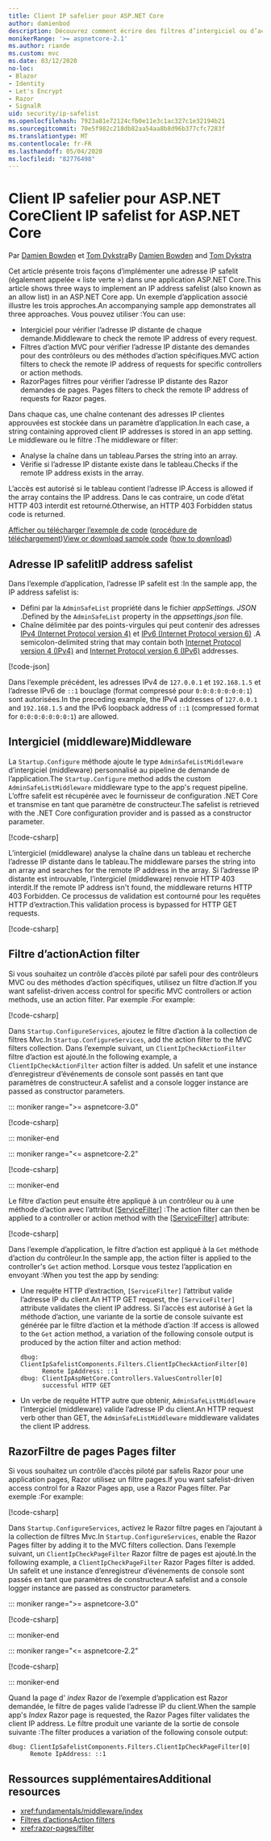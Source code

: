 ```yaml
---
title: Client IP safelier pour ASP.NET Core
author: damienbod
description: Découvrez comment écrire des filtres d’intergiciel ou d’action pour valider des adresses IP distantes par rapport à une liste d’adresses IP approuvées.
monikerRange: '>= aspnetcore-2.1'
ms.author: riande
ms.custom: mvc
ms.date: 03/12/2020
no-loc:
- Blazor
- Identity
- Let's Encrypt
- Razor
- SignalR
uid: security/ip-safelist
ms.openlocfilehash: 7923a81e72124cfb0e11e3c1ac327c1e32194b21
ms.sourcegitcommit: 70e5f982c218db82aa54aa8b8d96b377cfc7283f
ms.translationtype: MT
ms.contentlocale: fr-FR
ms.lasthandoff: 05/04/2020
ms.locfileid: "82776498"
---
```

# <a name="client-ip-safelist-for-aspnet-core"></a><span data-ttu-id="323f9-103">Client IP safelier pour ASP.NET Core</span><span class="sxs-lookup"><span data-stu-id="323f9-103">Client IP safelist for ASP.NET Core</span></span>

<span data-ttu-id="323f9-104">Par [Damien Bowden](https://twitter.com/damien_bod) et [Tom Dykstra](https://github.com/tdykstra)</span><span class="sxs-lookup"><span data-stu-id="323f9-104">By [Damien Bowden](https://twitter.com/damien_bod) and [Tom Dykstra](https://github.com/tdykstra)</span></span>
 
<span data-ttu-id="323f9-105">Cet article présente trois façons d’implémenter une adresse IP safelit (également appelée « liste verte ») dans une application ASP.NET Core.</span><span class="sxs-lookup"><span data-stu-id="323f9-105">This article shows three ways to implement an IP address safelist (also known as an allow list) in an ASP.NET Core app.</span></span> <span data-ttu-id="323f9-106">Un exemple d’application associé illustre les trois approches.</span><span class="sxs-lookup"><span data-stu-id="323f9-106">An accompanying sample app demonstrates all three approaches.</span></span> <span data-ttu-id="323f9-107">Vous pouvez utiliser :</span><span class="sxs-lookup"><span data-stu-id="323f9-107">You can use:</span></span>

* <span data-ttu-id="323f9-108">Intergiciel pour vérifier l’adresse IP distante de chaque demande.</span><span class="sxs-lookup"><span data-stu-id="323f9-108">Middleware to check the remote IP address of every request.</span></span>
* <span data-ttu-id="323f9-109">Filtres d’action MVC pour vérifier l’adresse IP distante des demandes pour des contrôleurs ou des méthodes d’action spécifiques.</span><span class="sxs-lookup"><span data-stu-id="323f9-109">MVC action filters to check the remote IP address of requests for specific controllers or action methods.</span></span>
* Razor<span data-ttu-id="323f9-110">Pages filtres pour vérifier l’adresse IP distante des Razor demandes de pages.</span><span class="sxs-lookup"><span data-stu-id="323f9-110"> Pages filters to check the remote IP address of requests for Razor pages.</span></span>

<span data-ttu-id="323f9-111">Dans chaque cas, une chaîne contenant des adresses IP clientes approuvées est stockée dans un paramètre d’application.</span><span class="sxs-lookup"><span data-stu-id="323f9-111">In each case, a string containing approved client IP addresses is stored in an app setting.</span></span> <span data-ttu-id="323f9-112">Le middleware ou le filtre :</span><span class="sxs-lookup"><span data-stu-id="323f9-112">The middleware or filter:</span></span>

* <span data-ttu-id="323f9-113">Analyse la chaîne dans un tableau.</span><span class="sxs-lookup"><span data-stu-id="323f9-113">Parses the string into an array.</span></span> 
* <span data-ttu-id="323f9-114">Vérifie si l’adresse IP distante existe dans le tableau.</span><span class="sxs-lookup"><span data-stu-id="323f9-114">Checks if the remote IP address exists in the array.</span></span>

<span data-ttu-id="323f9-115">L’accès est autorisé si le tableau contient l’adresse IP.</span><span class="sxs-lookup"><span data-stu-id="323f9-115">Access is allowed if the array contains the IP address.</span></span> <span data-ttu-id="323f9-116">Dans le cas contraire, un code d’état HTTP 403 interdit est retourné.</span><span class="sxs-lookup"><span data-stu-id="323f9-116">Otherwise, an HTTP 403 Forbidden status code is returned.</span></span>

<span data-ttu-id="323f9-117">[Afficher ou télécharger l’exemple de code](https://github.com/dotnet/AspNetCore.Docs/tree/master/aspnetcore/security/ip-safelist/samples) ([procédure de téléchargement](xref:index#how-to-download-a-sample))</span><span class="sxs-lookup"><span data-stu-id="323f9-117">[View or download sample code](https://github.com/dotnet/AspNetCore.Docs/tree/master/aspnetcore/security/ip-safelist/samples) ([how to download](xref:index#how-to-download-a-sample))</span></span>

## <a name="ip-address-safelist"></a><span data-ttu-id="323f9-118">Adresse IP safelit</span><span class="sxs-lookup"><span data-stu-id="323f9-118">IP address safelist</span></span>

<span data-ttu-id="323f9-119">Dans l’exemple d’application, l’adresse IP safelit est :</span><span class="sxs-lookup"><span data-stu-id="323f9-119">In the sample app, the IP address safelist is:</span></span>

* <span data-ttu-id="323f9-120">Défini par la `AdminSafeList` propriété dans le fichier *appSettings. JSON* .</span><span class="sxs-lookup"><span data-stu-id="323f9-120">Defined by the `AdminSafeList` property in the *appsettings.json* file.</span></span>
* <span data-ttu-id="323f9-121">Chaîne délimitée par des points-virgules qui peut contenir des adresses [IPv4 (Internet Protocol version 4)](https://wikipedia.org/wiki/IPv4) et [IPv6 (Internet Protocol version 6)](https://wikipedia.org/wiki/IPv6) .</span><span class="sxs-lookup"><span data-stu-id="323f9-121">A semicolon-delimited string that may contain both [Internet Protocol version 4 (IPv4)](https://wikipedia.org/wiki/IPv4) and [Internet Protocol version 6 (IPv6)](https://wikipedia.org/wiki/IPv6) addresses.</span></span>

[!code-json[](ip-safelist/samples/3.x/ClientIpAspNetCore/appsettings.json?range=1-3&highlight=2)]

<span data-ttu-id="323f9-122">Dans l’exemple précédent, les adresses IPv4 de `127.0.0.1` et `192.168.1.5` et l’adresse IPv6 de `::1` bouclage (format compressé pour `0:0:0:0:0:0:0:1`) sont autorisées.</span><span class="sxs-lookup"><span data-stu-id="323f9-122">In the preceding example, the IPv4 addresses of `127.0.0.1` and `192.168.1.5` and the IPv6 loopback address of `::1` (compressed format for `0:0:0:0:0:0:0:1`) are allowed.</span></span>

## <a name="middleware"></a><span data-ttu-id="323f9-123">Intergiciel (middleware)</span><span class="sxs-lookup"><span data-stu-id="323f9-123">Middleware</span></span>

<span data-ttu-id="323f9-124">La `Startup.Configure` méthode ajoute le type `AdminSafeListMiddleware` d’intergiciel (middleware) personnalisé au pipeline de demande de l’application.</span><span class="sxs-lookup"><span data-stu-id="323f9-124">The `Startup.Configure` method adds the custom `AdminSafeListMiddleware` middleware type to the app's request pipeline.</span></span> <span data-ttu-id="323f9-125">L’offre safelit est récupérée avec le fournisseur de configuration .NET Core et transmise en tant que paramètre de constructeur.</span><span class="sxs-lookup"><span data-stu-id="323f9-125">The safelist is retrieved with the .NET Core configuration provider and is passed as a constructor parameter.</span></span>

[!code-csharp[](ip-safelist/samples/3.x/ClientIpAspNetCore/Startup.cs?name=snippet_ConfigureAddMiddleware)]

<span data-ttu-id="323f9-126">L’intergiciel (middleware) analyse la chaîne dans un tableau et recherche l’adresse IP distante dans le tableau.</span><span class="sxs-lookup"><span data-stu-id="323f9-126">The middleware parses the string into an array and searches for the remote IP address in the array.</span></span> <span data-ttu-id="323f9-127">Si l’adresse IP distante est introuvable, l’intergiciel (middleware) renvoie HTTP 403 interdit.</span><span class="sxs-lookup"><span data-stu-id="323f9-127">If the remote IP address isn't found, the middleware returns HTTP 403 Forbidden.</span></span> <span data-ttu-id="323f9-128">Ce processus de validation est contourné pour les requêtes HTTP d’extraction.</span><span class="sxs-lookup"><span data-stu-id="323f9-128">This validation process is bypassed for HTTP GET requests.</span></span>

[!code-csharp[](ip-safelist/samples/Shared/ClientIpSafelistComponents/Middlewares/AdminSafeListMiddleware.cs?name=snippet_ClassOnly)]

## <a name="action-filter"></a><span data-ttu-id="323f9-129">Filtre d’action</span><span class="sxs-lookup"><span data-stu-id="323f9-129">Action filter</span></span>

<span data-ttu-id="323f9-130">Si vous souhaitez un contrôle d’accès piloté par safeli pour des contrôleurs MVC ou des méthodes d’action spécifiques, utilisez un filtre d’action.</span><span class="sxs-lookup"><span data-stu-id="323f9-130">If you want safelist-driven access control for specific MVC controllers or action methods, use an action filter.</span></span> <span data-ttu-id="323f9-131">Par exemple :</span><span class="sxs-lookup"><span data-stu-id="323f9-131">For example:</span></span>

[!code-csharp[](ip-safelist/samples/Shared/ClientIpSafelistComponents/Filters/ClientIpCheckActionFilter.cs?name=snippet_ClassOnly)]

<span data-ttu-id="323f9-132">Dans `Startup.ConfigureServices`, ajoutez le filtre d’action à la collection de filtres Mvc.</span><span class="sxs-lookup"><span data-stu-id="323f9-132">In `Startup.ConfigureServices`, add the action filter to the MVC filters collection.</span></span> <span data-ttu-id="323f9-133">Dans l’exemple suivant, un `ClientIpCheckActionFilter` filtre d’action est ajouté.</span><span class="sxs-lookup"><span data-stu-id="323f9-133">In the following example, a `ClientIpCheckActionFilter` action filter is added.</span></span> <span data-ttu-id="323f9-134">Un safelit et une instance d’enregistreur d’événements de console sont passés en tant que paramètres de constructeur.</span><span class="sxs-lookup"><span data-stu-id="323f9-134">A safelist and a console logger instance are passed as constructor parameters.</span></span>

::: moniker range=">= aspnetcore-3.0"

[!code-csharp[](ip-safelist/samples/3.x/ClientIpAspNetCore/Startup.cs?name=snippet_ConfigureServicesActionFilter)]

::: moniker-end

::: moniker range="<= aspnetcore-2.2"

[!code-csharp[](ip-safelist/samples/2.x/ClientIpAspNetCore/Startup.cs?name=snippet_ConfigureServicesActionFilter)]

::: moniker-end

<span data-ttu-id="323f9-135">Le filtre d’action peut ensuite être appliqué à un contrôleur ou à une méthode d’action avec l’attribut [[ServiceFilter]](xref:Microsoft.AspNetCore.Mvc.ServiceFilterAttribute) :</span><span class="sxs-lookup"><span data-stu-id="323f9-135">The action filter can then be applied to a controller or action method with the [[ServiceFilter]](xref:Microsoft.AspNetCore.Mvc.ServiceFilterAttribute) attribute:</span></span>

[!code-csharp[](ip-safelist/samples/3.x/ClientIpAspNetCore/Controllers/ValuesController.cs?name=snippet_ActionFilter&highlight=1)]

<span data-ttu-id="323f9-136">Dans l’exemple d’application, le filtre d’action est appliqué à la `Get` méthode d’action du contrôleur.</span><span class="sxs-lookup"><span data-stu-id="323f9-136">In the sample app, the action filter is applied to the controller's `Get` action method.</span></span> <span data-ttu-id="323f9-137">Lorsque vous testez l’application en envoyant :</span><span class="sxs-lookup"><span data-stu-id="323f9-137">When you test the app by sending:</span></span>

* <span data-ttu-id="323f9-138">Une requête HTTP d’extraction, `[ServiceFilter]` l’attribut valide l’adresse IP du client.</span><span class="sxs-lookup"><span data-stu-id="323f9-138">An HTTP GET request, the `[ServiceFilter]` attribute validates the client IP address.</span></span> <span data-ttu-id="323f9-139">Si l’accès est autorisé à `Get` la méthode d’action, une variante de la sortie de console suivante est générée par le filtre d’action et la méthode d’action :</span><span class="sxs-lookup"><span data-stu-id="323f9-139">If access is allowed to the `Get` action method, a variation of the following console output is produced by the action filter and action method:</span></span>

    ```
    dbug: ClientIpSafelistComponents.Filters.ClientIpCheckActionFilter[0]
          Remote IpAddress: ::1
    dbug: ClientIpAspNetCore.Controllers.ValuesController[0]
          successful HTTP GET    
    ```

* <span data-ttu-id="323f9-140">Un verbe de requête HTTP autre que obtenir, `AdminSafeListMiddleware` l’intergiciel (middleware) valide l’adresse IP du client.</span><span class="sxs-lookup"><span data-stu-id="323f9-140">An HTTP request verb other than GET, the `AdminSafeListMiddleware` middleware validates the client IP address.</span></span>

## <a name="razor-pages-filter"></a>Razor<span data-ttu-id="323f9-141">Filtre de pages</span><span class="sxs-lookup"><span data-stu-id="323f9-141"> Pages filter</span></span>

<span data-ttu-id="323f9-142">Si vous souhaitez un contrôle d’accès piloté par safelis Razor pour une application pages, Razor utilisez un filtre pages.</span><span class="sxs-lookup"><span data-stu-id="323f9-142">If you want safelist-driven access control for a Razor Pages app, use a Razor Pages filter.</span></span> <span data-ttu-id="323f9-143">Par exemple :</span><span class="sxs-lookup"><span data-stu-id="323f9-143">For example:</span></span>

[!code-csharp[](ip-safelist/samples/Shared/ClientIpSafelistComponents/Filters/ClientIpCheckPageFilter.cs?name=snippet_ClassOnly)]

<span data-ttu-id="323f9-144">Dans `Startup.ConfigureServices`, activez le Razor filtre pages en l’ajoutant à la collection de filtres Mvc.</span><span class="sxs-lookup"><span data-stu-id="323f9-144">In `Startup.ConfigureServices`, enable the Razor Pages filter by adding it to the MVC filters collection.</span></span> <span data-ttu-id="323f9-145">Dans l’exemple suivant, un `ClientIpCheckPageFilter` Razor filtre de pages est ajouté.</span><span class="sxs-lookup"><span data-stu-id="323f9-145">In the following example, a `ClientIpCheckPageFilter` Razor Pages filter is added.</span></span> <span data-ttu-id="323f9-146">Un safelit et une instance d’enregistreur d’événements de console sont passés en tant que paramètres de constructeur.</span><span class="sxs-lookup"><span data-stu-id="323f9-146">A safelist and a console logger instance are passed as constructor parameters.</span></span>

::: moniker range=">= aspnetcore-3.0"

[!code-csharp[](ip-safelist/samples/3.x/ClientIpAspNetCore/Startup.cs?name=snippet_ConfigureServicesPageFilter)]

::: moniker-end

::: moniker range="<= aspnetcore-2.2"

[!code-csharp[](ip-safelist/samples/2.x/ClientIpAspNetCore/Startup.cs?name=snippet_ConfigureServicesPageFilter)]

::: moniker-end

<span data-ttu-id="323f9-147">Quand la page d' *index* Razor de l’exemple d’application est Razor demandée, le filtre de pages valide l’adresse IP du client.</span><span class="sxs-lookup"><span data-stu-id="323f9-147">When the sample app's *Index* Razor page is requested, the Razor Pages filter validates the client IP address.</span></span> <span data-ttu-id="323f9-148">Le filtre produit une variante de la sortie de console suivante :</span><span class="sxs-lookup"><span data-stu-id="323f9-148">The filter produces a variation of the following console output:</span></span>

```
dbug: ClientIpSafelistComponents.Filters.ClientIpCheckPageFilter[0]
      Remote IpAddress: ::1
```

## <a name="additional-resources"></a><span data-ttu-id="323f9-149">Ressources supplémentaires</span><span class="sxs-lookup"><span data-stu-id="323f9-149">Additional resources</span></span>

* <xref:fundamentals/middleware/index>
* [<span data-ttu-id="323f9-150">Filtres d’actions</span><span class="sxs-lookup"><span data-stu-id="323f9-150">Action filters</span></span>](xref:mvc/controllers/filters#action-filters)
* <xref:razor-pages/filter>

